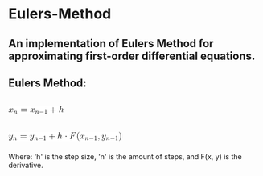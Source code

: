 # Eulers-Method
An implementation of Eulers Method for approximating first-order differential equations.
-
Eulers Method:
-
![](https://github.com/AnthonyLopez-Github/Eulers-Method/blob/main/x_value.png)
-
![](https://github.com/AnthonyLopez-Github/Eulers-Method/blob/main/y_value.png)
-
Where: 'h' is the step size, 'n' is the amount of steps, and F(x, y) is the derivative.
